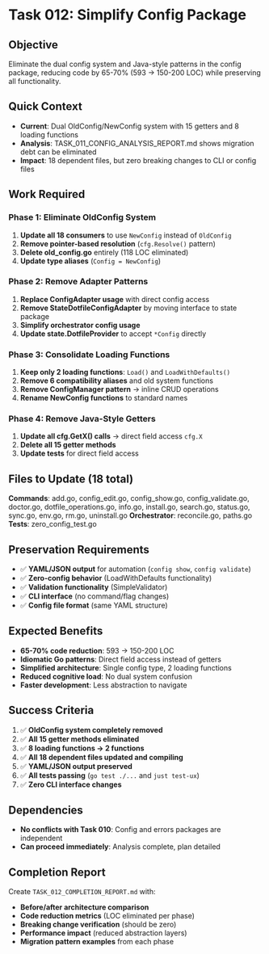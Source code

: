 # Task 012: Simplify Config Package

## Objective
Eliminate the dual config system and Java-style patterns in the config package, reducing code by 65-70% (593 → 150-200 LOC) while preserving all functionality.

## Quick Context
- **Current**: Dual OldConfig/NewConfig system with 15 getters and 8 loading functions
- **Analysis**: TASK_011_CONFIG_ANALYSIS_REPORT.md shows migration debt can be eliminated
- **Impact**: 18 dependent files, but zero breaking changes to CLI or config files

## Work Required

### Phase 1: Eliminate OldConfig System
1. **Update all 18 consumers** to use `NewConfig` instead of `OldConfig`
2. **Remove pointer-based resolution** (`cfg.Resolve()` pattern)
3. **Delete old_config.go** entirely (118 LOC eliminated)
4. **Update type aliases** (`Config = NewConfig`)

### Phase 2: Remove Adapter Patterns  
1. **Replace ConfigAdapter usage** with direct config access
2. **Remove StateDotfileConfigAdapter** by moving interface to state package
3. **Simplify orchestrator config usage**
4. **Update state.DotfileProvider** to accept `*Config` directly

### Phase 3: Consolidate Loading Functions
1. **Keep only 2 loading functions**: `Load()` and `LoadWithDefaults()`
2. **Remove 6 compatibility aliases** and old system functions
3. **Remove ConfigManager pattern** → inline CRUD operations
4. **Rename NewConfig functions** to standard names

### Phase 4: Remove Java-Style Getters
1. **Update all cfg.GetX() calls** → direct field access `cfg.X`
2. **Delete all 15 getter methods**
3. **Update tests** for direct field access

## Files to Update (18 total)
**Commands**: add.go, config_edit.go, config_show.go, config_validate.go, doctor.go, dotfile_operations.go, info.go, install.go, search.go, status.go, sync.go, env.go, rm.go, uninstall.go
**Orchestrator**: reconcile.go, paths.go  
**Tests**: zero_config_test.go

## Preservation Requirements
- ✅ **YAML/JSON output** for automation (`config show`, `config validate`)
- ✅ **Zero-config behavior** (LoadWithDefaults functionality)
- ✅ **Validation functionality** (SimpleValidator)
- ✅ **CLI interface** (no command/flag changes)
- ✅ **Config file format** (same YAML structure)

## Expected Benefits
- **65-70% code reduction**: 593 → 150-200 LOC
- **Idiomatic Go patterns**: Direct field access instead of getters
- **Simplified architecture**: Single config type, 2 loading functions
- **Reduced cognitive load**: No dual system confusion
- **Faster development**: Less abstraction to navigate

## Success Criteria
1. ✅ **OldConfig system completely removed**
2. ✅ **All 15 getter methods eliminated** 
3. ✅ **8 loading functions → 2 functions**
4. ✅ **All 18 dependent files updated and compiling**
5. ✅ **YAML/JSON output preserved**
6. ✅ **All tests passing** (`go test ./...` and `just test-ux`)
7. ✅ **Zero CLI interface changes**

## Dependencies
- **No conflicts with Task 010**: Config and errors packages are independent
- **Can proceed immediately**: Analysis complete, plan detailed

## Completion Report
Create `TASK_012_COMPLETION_REPORT.md` with:
- **Before/after architecture comparison**
- **Code reduction metrics** (LOC eliminated per phase)
- **Breaking change verification** (should be zero)
- **Performance impact** (reduced abstraction layers)
- **Migration pattern examples** from each phase